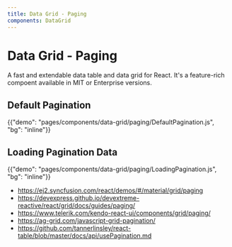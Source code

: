 ```yaml
---
title: Data Grid - Paging
components: DataGrid
---
```


# Data Grid - Paging

<p class="description">A fast and extendable data table and data grid for React. It's a feature-rich compoent available in MIT or Enterprise versions.</p>


## Default Pagination

{{"demo": "pages/components/data-grid/paging/DefaultPagination.js", "bg": "inline"}}


## Loading Pagination Data

{{"demo": "pages/components/data-grid/paging/LoadingPagination.js", "bg": "inline"}}

- https://ej2.syncfusion.com/react/demos/#/material/grid/paging
- https://devexpress.github.io/devextreme-reactive/react/grid/docs/guides/paging/
- https://www.telerik.com/kendo-react-ui/components/grid/paging/
- https://ag-grid.com/javascript-grid-pagination/
- https://github.com/tannerlinsley/react-table/blob/master/docs/api/usePagination.md
